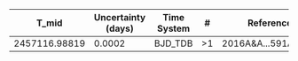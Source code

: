 |T_mid        |Uncertainty (days)|Time System|#  |Reference                             |
|-------------|------------------|-----------|---|--------------------------------------|
|2457116.98819|0.0002            |BJD_TDB    |>1 |2016A&A...591A..55M                   |
